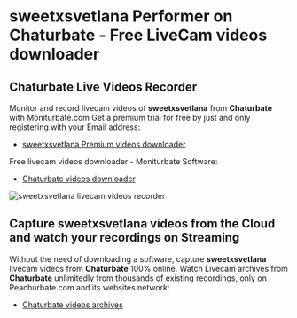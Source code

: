 # sweetxsvetlana Performer on Chaturbate - Free LiveCam videos downloader

## Chaturbate Live Videos Recorder

Monitor and record livecam videos of **sweetxsvetlana** from **Chaturbate** with Moniturbate.com
Get a premium trial for free by just and only registering with your Email address:
* [sweetxsvetlana Premium videos downloader](https://moniturbate.com/request-demo-licence-key.html)

Free livecam videos downloader - Moniturbate Software:
* [Chaturbate videos downloader](https://moniturbate.com/moniturbate-download-software.html)

![sweetxsvetlana livecam videos recorder](https://peachurnet.com/templates/moniturbate-software.png)


## Capture sweetxsvetlana videos from the Cloud and watch your recordings on Streaming

Without the need of downloading a software, capture **sweetxsvetlana** livecam videos from **Chaturbate** 100% online.
Watch Livecam archives from **Chaturbate** unlimitedly from thousands of existing recordings, only on Peachurbate.com and its websites network:
* [Chaturbate videos archives](https://peachurnet.com/)